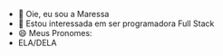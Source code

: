 - 👋 Oie, eu sou a Maressa
- 👀 Estou interessada em ser programadora Full Stack 
- 😄 Meus Pronomes:
- ELA/DELA


<!---
MAHRE888/MAHRE888 is a ✨ special ✨ repository because its `README.md` (this file) appears on your GitHub profile.
You can click the Preview link to take a look at your changes.
--->
